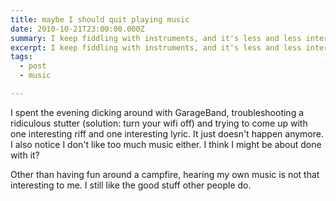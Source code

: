```yaml
---
title: maybe I should quit playing music
date: 2010-10-21T23:00:00.000Z
summary: I keep fiddling with instruments, and it's less and less interesting.
excerpt: I keep fiddling with instruments, and it's less and less interesting.
tags:
  - post
  - music

---
```


I spent the evening dicking around with GarageBand, troubleshooting a ridiculous stutter (solution: turn your wifi off) and trying to come up with one interesting riff and one interesting lyric. It just doesn't happen anymore. I also notice I don't like too much music either. I think I might be about done with it?

Other than having fun around a campfire, hearing my own music is not that interesting to me. I still like the good stuff other people do.